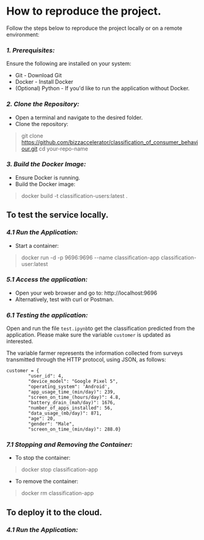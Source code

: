 # How to reproduce the project.

Follow the steps below to reproduce the project locally or on a remote environment:

### _1. Prerequisites:_
Ensure the following are installed on your system:

- Git - Download Git
- Docker - Install Docker
- (Optional) Python - If you'd like to run the application without Docker.

### _2. Clone the Repository:_

- Open a terminal and navigate to the desired folder.
- Clone the repository:

> git clone https://github.com/bizzaccelerator/classification_of_consumer_behaviour.git cd your-repo-name

### _3. Build the Docker Image:_

- Ensure Docker is running.
- Build the Docker image:

> docker build -t classification-users:latest .

## To test the service locally.

### _4.1 Run the Application:_

- Start a container:

> docker run -d -p 9696:9696 --name classification-app classification-user:latest

### _5.1 Access the application:_

- Open your web browser and go to: http://localhost:9696
- Alternatively, test with curl or Postman.

### _6.1 Testing the application:_

Open and run the file `test.ipynb`to get the classification predicted from the application. Please make sure the variable `customer` is updated as interested.

The variable farmer represents the information collected from surveys transmitted through the HTTP protocol, using JSON, as follows:

```
customer = {
        "user_id": 4,
        "device_model": "Google Pixel 5",
        "operating_system": 'Android',
        "app_usage_time_(min/day)": 239,
        "screen_on_time_(hours/day)": 4.8,
        "battery_drain_(mah/day)": 1676,
        "number_of_apps_installed": 56,
        "data_usage_(mb/day)": 871,
        "age": 20,
        "gender": "Male",
        "screen_on_time_(min/day)": 288.0}
```

### _7.1 Stopping and Removing the Container:_

- To stop the container:

> docker stop classification-app

- To remove the container:

> docker rm classification-app

## To deploy it to the cloud.

### _4.1 Run the Application:_